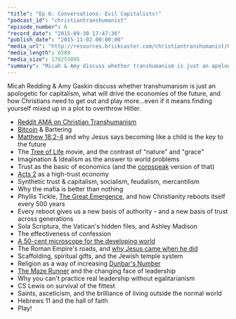 ```yaml
---
"title": "Ep 6: Conversations: Evil Capitalists!"
"podcast_id": "christiantranshumanist"
"episode_number": 6
"record_date": "2015-09-30 17:47:36"
"publish_date": "2015-11-02 00:00:00"
"media_url": "http://resources.brickcaster.com/christiantranshumanist/006_evil_capitalists.mp3"
"media_length": 6589
"media_size": 178253895
"summary": "Micah & Amy discuss whether transhumanism is just an apologetic for capitalism, what will drive the economies of the future, and how Christians need to get out and play more…even if it means finding yourself mixed up in a plot to overthrow Hitler."
---
```


Micah Redding & Amy Gaskin discuss whether transhumanism is just an apologetic for capitalism, what will drive the economies of the future, and how Christians need to get out and play more...even if it means finding yourself mixed up in a plot to overthrow Hitler.

- [Reddit AMA on Christian Transhumanism](https://www.reddit.com/r/RadicalChristianity/comments/3hchql/ama_im_the_executive_director_of_the_christian/)
- [Bitcoin](http://www.coindesk.com/bitcoin-explained-five-year-old/) & Bartering
- [Matthew 18:2-4](https://www.biblegateway.com/passage/?search=Matthew+18:2-4) and why Jesus says becoming like a child is the key to the future
- The [Tree of Life](https://www.youtube.com/watch?v=WXRYA1dxP_0)  movie, and the contrast of "nature" and "grace"
- Imagination & Idealism as the answer to world problems
- Trust as the basic of economics (and the [corpspeak](http://www.speedoftrust.com/) version of that)
- [Acts 2](https://www.biblegateway.com/passage/?search=acts+2%3A42-47&version=NIV) as a high-trust economy
- Synthetic trust & capitalism, socialism, feudalism, mercantilism
- Why the mafia is better than nothing
- Phyllis Tickle, [The Great Emergence](http://amzn.to/1WrnOfX), and how Christianity reboots itself every 500 years
- Every reboot gives us a new basis of authority - and a new basis of trust across generations
- Sola Scriptura, the Vatican's hidden files, and Ashley Madison
- The effectiveness of confession
- [A 50-cent microscope for the developing world](https://www.ted.com/talks/manu_prakash_a_50_cent_microscope_that_folds_like_origami?language=en)
- The Roman Empire's roads, and [why Jesus came when he did](http://www.gotquestions.org/fullness-of-time.html)
- Scaffolding, spiritual gifts, and the Jewish temple system
- Religion as a way of increasing [Dunbar's Number](https://en.wikipedia.org/wiki/Dunbar%27s_number)
- [The Maze Runner](https://en.wikipedia.org/wiki/The_Maze_Runner) and the changing face of leadership
- Why you can't practice real leadership without egalitarianism
- CS Lewis on survival of the fittest
- Saints, asceticism, and the brilliance of living outside the normal world
- Hebrews 11 and the hall of faith
- Play!
